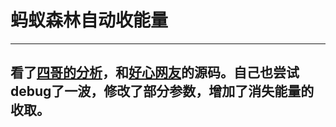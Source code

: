 # 蚂蚁森林自动收能量
-----
## 看了[四哥的分析](https://www.52pojie.cn/thread-794312-1-1.html)，和[好心网友](https://github.com/yongjun925/autocollectenergy)的源码。自己也尝试debug了一波，修改了部分参数，增加了消失能量的收取。